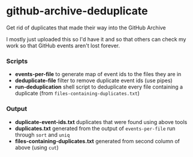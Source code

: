 # github-archive-deduplicate
Get rid of duplicates that made their way into the GitHub Archive

I mostly just uploaded this so I'd have it and so that others can check my work so that GitHub events aren't lost forever.

### Scripts
* **events-per-file** to generate map of event ids to the files they are in
* **deduplicate-file** filter to remove duplicate event ids (use pipes)
* **run-deduplication** shell script to deduplicate every file containing a duplicate (from `files-containing-duplicates.txt`)

### Output
* **duplicate-event-ids.txt** duplicates that were found using above tools
* **duplicates.txt** generated from the output of `events-per-file` run through `sort` and `uniq`
* **files-containing-duplicates.txt** generated from second column of above (using `cut`)
